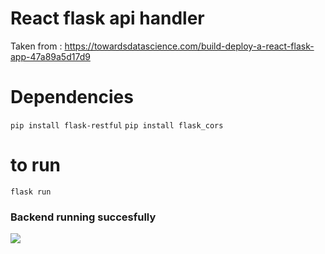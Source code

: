 # React flask api handler

Taken from : https://towardsdatascience.com/build-deploy-a-react-flask-app-47a89a5d17d9

# Dependencies

`pip install flask-restful`
`pip install flask_cors`

# to run 

`flask run`

### Backend running succesfully

![](backend.png)

